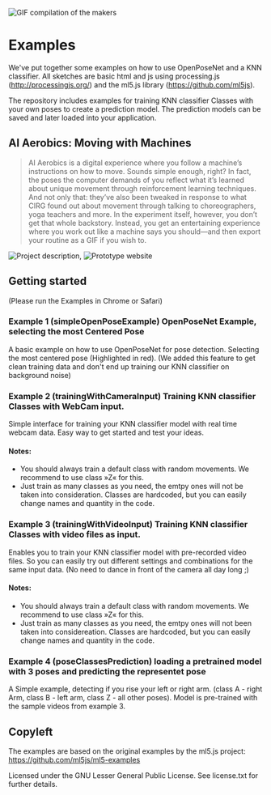 
![GIF compilation of the makers](https://space10.io/content/uploads/2019/06/learning-from-machines.gif)

# Examples
We've put together some examples on how to use OpenPoseNet and a KNN classifier. All sketches are basic html and js using processing.js (http://processingjs.org/) and the ml5.js library (https://github.com/ml5js). 

The repository includes examples for training KNN classifier Classes with your own poses to create a prediction model. The prediction models can be saved and later loaded into your application.

## AI Aerobics: Moving with Machines

>AI Aerobics is a digital experience where you follow a machine’s instructions on how to move. Sounds simple enough, right? In fact, the poses the computer demands of you reflect what it’s learned about unique movement through reinforcement learning techniques. And not only that: they’ve also been tweaked in response to what CIRG found out about movement through talking to choreographers, yoga teachers and more. In the experiment itself, however, you don’t get that whole backstory. Instead, you get an entertaining experience where you work out like a machine says you should—and then export your routine as a GIF if you wish to.

![Project description](https://space10.io/project/ai-aerobics/), ![Prototype website](https://ai-aerobics.space10.io/)

## Getting started

(Please run the Examples in Chrome or Safari)

### Example 1 (simpleOpenPoseExample) OpenPoseNet Example, selecting the most Centered Pose
A basic example on how to use OpenPoseNet for pose detection. Selecting the most centered pose (Highlighted in red). 
(We added this feature to get clean training data and don't end up training our KNN classifier on background noise)

### Example 2 (trainingWithCameraInput) Training KNN classifier Classes with WebCam input.
Simple interface for training your KNN classifier model with real time webcam data. Easy way to get started and test your ideas.

#### Notes: 
- You should always train a default class with random movements. We recommend to use class »Z« for this. 
- Just train as many classes as you need, the emtpy ones will not be taken into consideration. Classes are hardcoded, but you can easily change names and quantity in the code.

### Example 3 (trainingWithVideoInput) Training KNN classifier Classes with video files as input.
Enables you to train your KNN classifier model with pre-recorded video files. So you can easily try out different settings and combinations for the same input data. (No need to dance in front of the camera all day long ;) 

#### Notes: 
- You should always train a default class with random movements. We recommend to use class »Z« for this. 
- Just train as many classes as you need, the emtpy ones will not been taken into considereation. Classes are hardcoded, but you can easily change names and quantity in the code.

### Example 4 (poseClassesPrediction) loading a pretrained model with 3 poses and predicting the representet pose
A Simple example, detecting if you rise your left or right arm. (class A - right Arm, class B - left arm, class Z - all other poses). Model is pre-trained with the sample videos from example 3. 


## Copyleft

The examples are based on the original examples by the ml5.js project: https://github.com/ml5js/ml5-examples

Licensed under the GNU Lesser General Public License. See license.txt for further details.
